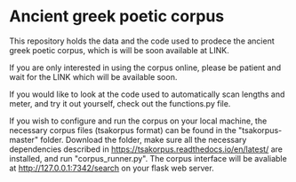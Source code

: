 # Ancient greek poetic corpus

This repository holds the data and the code used to prodece the ancient greek poetic corpus, which is will be soon available at LINK.

If you are only interested in using the corpus online, please be patient and wait for the LINK which will be available soon.

If you would like to look at the code used to automatically scan lengths and meter, and try it out yourself, check out the functions.py file.

If you wish to configure and run the corpus on your local machine, the necessary corpus files (tsakorpus format) can be found in the "tsakorpus-master" folder. Download the folder, make sure all the necessary dependencies described in https://tsakorpus.readthedocs.io/en/latest/ are installed, and run "corpus_runner.py". The corpus interface will be avaliable at http://127.0.0.1:7342/search on your flask web server. 
